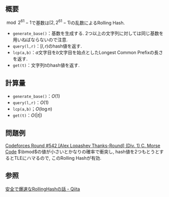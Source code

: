 ## 概要
$\bmod 2^{61}-1$で基数は$\left[2,2^{61}-1\right)$の乱数によるRolling Hash.
- `generate_base()`：基数を生成する. 2つ以上の文字列に対しては同じ基数を用いねばならないので注意.
- `query(l,r)`：$[l,r)$のhash値を返す.
- `lcp(a,b)`：$a$文字目を$b$文字目を始点としたLongest Common Prefixの長さを返す.
- `get(t)`：文字列$t$のhash値を返す.

## 計算量
- `generate_base()`：$O(1)$
- `query(l,r)`：$O(1)$
- `lcp(a,b)`；$O(\log n)$
- `get(t)`：$O(|t|)$

## 問題例
[Codeforces Round #542 [Alex Lopashev Thanks-Round] (Div. 1) C. Morse Code](https://codeforces.com/contest/1129/problem/C) $\bmod$の値が小さいとかなりの確率で衝突し, hash値を2つもとうとするとTLEにハマるので, このRolling Hashが有効.

## 参照
[安全で爆速なRollingHashの話 - Qiita](https://qiita.com/keymoon/items/11fac5627672a6d6a9f6)